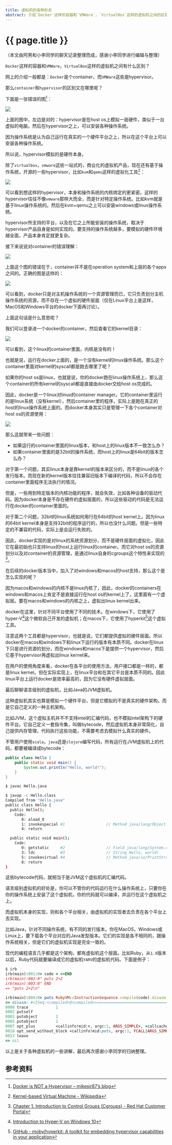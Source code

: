 ```yaml
---
title: 虚拟机的各种形态
abstract: 介绍`Docker`这样的容器和`VMWare`，`VirtualBox`这样的虚拟机之间的区别。
---
```


# {{ page.title }}

（本文由阿男和小李同学的聊天记录整理而成，感谢小李同学进行编辑与整理）

`Docker`这样的容器和`VMWare`，`VirtualBox`这样的虚拟机之间有什么区别？

网上的介绍一般都是：`Docker`是个container，而`VMWare`这些是hypervisor。

那么`container`和`hypervisor`的区别又在哪里呢？

下面是一张错误的图[^not]：

[^not]: [Docker is NOT a Hypervisor – mikesir87’s blog](https://blog.mikesir87.io/2017/05/docker-is-not-a-hypervisor/)

![](https://raw.githubusercontent.com/liweinan/blogpicbackup/master/data/containers-vs-vms-old.jpg)

上面的图中，左边是对的：hypervisor是在host os上模拟一层硬件，类似于一台虚拟的电脑，然后在hypervisor之上，可以安装各种操作系统。

因为操作系统是认为自己运行在真实的一个硬件平台之上，所以在这个平台上可以安装各种操作系统。

所以说，hypervisor模拟的是硬件本身。

除了`virtualbox`，`vmware`这些一站式的，商业化的虚拟机产品，现在还有基于操作系统，开源的一些hypervisor，比如`kvm`和`qemu`这样的虚拟化工具[^kvm]：

[^kvm]: [Kernel-based Virtual Machine - Wikipedia](https://en.wikipedia.org/wiki/Kernel-based_Virtual_Machine)

![](https://raw.githubusercontent.com/liweinan/blogpicbackup/master/data/800px-Kernel-based_Virtual_Machine.png)

可以看到想这样的hypervisor，本身和操作系统的内核绑定的更紧密。这样的hypervisor往往不像`vmware`那样大而全，而是针对特定操作系统。比如kvm就是基于linux操作系统的。然后在kvm+qemu之上可以安装windows或linux操作系统。

hypervisor所支持的平台，以及在它之上所能安装的操作系统，取决于hypervisor产品自身是如何实现的。要支持的操作系统越多，要模拟的硬件环境越全面，产品本身肯定就更复杂。

接下来说说对container的错误理解：

![](https://raw.githubusercontent.com/liweinan/blogpicbackup/master/data/B5507EBC-0851-49FD-A964-E4BA6262093D.png)

上面这个图的错误在于，container并不是在operation system和上层的各个apps之间的。正确的图是这样的：

![](https://raw.githubusercontent.com/liweinan/blogpicbackup/master/data/3AA4EC12-E434-49C9-8CC6-9AAE469F82DA.png)

可以看到，docker只是对主机操作系统的一个资源管理而已，它只负责划分主机操作系统的资源，而不存在一个虚拟的硬件层面（仅在Linux平台上是这样，MacOS和Windows平台的docker下面再讨论）。

上面这句话是什么意思呢？

我们可以登录进一个docker的container，然后查看它的kernel目录：

![](https://raw.githubusercontent.com/liweinan/blogpicbackup/master/data/3231540008874_.pic_hd.jpg)

可以看到，这个linux的container里面，内核是没有的！

也就是说，运行在docker上面的，是一个没有kernel的linux操作系统。那么这个container里面对kernel的syscall都是跑去哪里了呢？

如果你的host os是linux，也就是说，你的docker跑在linux操作系统上，那么这个container的所有kernel的syscall都是直接由docker交给host os完成的。

因此，docker是一个linux对linux的container manager。它的container里运行的是linux系统（没有kernel），然后container里的程序，实际上是跑在真正的host的linux操作系统上面的。而docker本身其实只是管理一下各个container对host os的资源使用：

![](https://raw.githubusercontent.com/liweinan/blogpicbackup/master/data/1141540010983_.pic_hd.jpg)

那么这就带来一些问题：

- 如果运行的container里面的linux版本，和host上的linux版本不一致怎么办？
- 如果container里面的是32bit的操作系统，而host上的linux是64bit的版本怎么办？

对于第一个问题，其实linux本身是靠kernel的版本来区分的，而不是linux的各个发行版本。而现在新的kernel版本往往兼容旧版本下编译的代码，所以不会存在container里面程序无法执行的情况。

但是，一些用到特定版本的内核功能的程序，就会失效，比如各种设备的驱动代码。因为docker本身是不存在硬件的虚拟层面的，所以这些驱动的代码是无法运行在docker的container里面的。

对于第二个问题，32bit的linux系统如何用行在64bit的host kernel上。因为linux的64bit kernel本身是支持32bit的程序运行的，所以也没什么问题。但是一些特定的不兼容的代码，实际上是会运行失败的。

因此，docker实现的是对linux的系统资源划分，而不是硬件层面的虚拟化，因此它在最初始也只支持linux的host上运行linux的container。而它对host os的资源划分以及对container的资源管理，是通过linux自身的cgroups这个特性来实现的[^cgroups]。

[^cgroups]: [Chapter 1. Introduction to Control Groups (Cgroups) - Red Hat Customer Portal](https://access.redhat.com/documentation/en-us/red_hat_enterprise_linux/6/html/resource_management_guide/ch01)

在后续的docker版本当中，加入了对windows和macos的host支持，那么这个是怎么实现的呢？

因为macos和windows的内核不是linux内核了，因此，docker的containers在windows和macos上肯定不是直接运行在host os的kernel上了，这里面有一个虚拟层。要在macos和windows的内核之上，虚拟出linux kernel出来。

docker在这里，针对不同平台使用了不同的技术。在windows下，它使用了hyper-V[^hyperv]这个微软自己开发的虚拟机；在macos下，它使用了hyperkit[^hyperkit]这个虚拟工具。

[^hyperv]: [Introduction to Hyper-V on Windows 10](https://docs.microsoft.com/en-us/virtualization/hyper-v-on-windows/about/)
[^hyperkit]: [GitHub - moby/hyperkit: A toolkit for embedding hypervisor capabilities in your application](https://github.com/moby/hyperkit)

注意这两个工具都是hypervisor，也就是说，它们都提供虚拟的硬件层面。所以docker在macos和windows下和linux下运行的版本有本质不同。docker在linux下只是进行资源的划分，而在windows和macos下是提供一个hypervisor，然后它基于hypervisor再虚拟出linux kernel来。

在用户的使用角度来看，docker在各平台的使用方法，用户接口都是一样的，都是linux kernel。但在实际实现上，在linux平台和在其它平台是本质不同的。因此linux平台上运行docker是效率最高的，因为它没有硬件虚拟层面。

最后聊聊语言级别的虚拟机，比如Java的JVM虚拟机。

这种虚拟机其实也算是模拟一个硬件平台，但是它模拟的不是真实的硬件架构，而是它自己定义的一种主机架构。

比如JVM，这个虚拟主机并不不支持intel的汇编代码，也不模拟intel架构下的硬件平台。它自己定义一套指令集，叫做bytecode，然后虚拟机本身非常简化，自己提供内存管理，代码执行这些功能，不需要考虑去模拟什么真实的硬件。

不管用户使用`scala`，`java`还是`clojure`编写代码，所有运行在JVM虚拟机上的代码，都要被编译成bytecode：

```java
public class Hello {
	public static void main() {
		System.out.println("Hello, world!");
	}
}
```

```bash
$ javac Hello.java
```

```bash
$ javap -c Hello.class
Compiled from "Hello.java"
public class Hello {
  public Hello();
    Code:
       0: aload_0
       1: invokespecial #1                  // Method java/lang/Object."<init>":()V
       4: return

  public static void main();
    Code:
       0: getstatic     #2                  // Field java/lang/System.out:Ljava/io/PrintStream;
       3: ldc           #3                  // String Hello, world!
       5: invokevirtual #4                  // Method java/io/PrintStream.println:(Ljava/lang/String;)V
       8: return
}
```

这些bytecode代码，就相当于是JVM这个虚拟机的汇编代码。

语言级别虚拟机的好处是，你可以不管你的代码运行在什么操作系统上，只要你在你的操作系统上安装了这个虚拟机，你的代码就可以编译，并运行在这个虚拟机之上。

而虚拟机本身的实现，则和各个平台相关，由虚拟机的实现者去负责在各个平台上去实现。

比如Java，针对不同操作系统，有不同的发行版本。你在MacOS，Windows或Linux上，要下载各个平台对应的Java发型版本。它们的实现是各不相同的，跟操作系统相关，但是它们的虚拟机实现是完全一致的。

现代的编程语言几乎都是这个架构，都有虚拟机这个层面。比如Ruby，从`1.9`版本以后，Ruby代码就要编译成它的虚拟机`YARV`的虚拟机代码。下面是例子：

```ruby
$ irb
irb(main):001:0> code = <<END
irb(main):002:0" puts 2+2
irb(main):003:0" END
=> "puts 2+2\n"
```

```ruby
irb(main):004:0> puts RubyVM::InstructionSequence.compile(code).disasm
== disasm: #<ISeq:<compiled>@<compiled>>================================
0000 trace            1                                               (   1)
0002 putself
0003 putobject        2
0005 putobject        2
0007 opt_plus         <callinfo!mid:+, argc:1, ARGS_SIMPLE>, <callcache>
0010 opt_send_without_block <callinfo!mid:puts, argc:1, FCALL|ARGS_SIMPLE>, <callcache>
0013 leave
=> nil
```

以上是关于各种虚拟机的一些讲解，最后再次感谢小李同学的归纳整理。



## 参考资料


